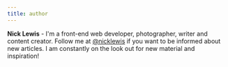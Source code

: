```yaml
---
title: author
---
```


**Nick Lewis** - I'm a front-end web developer, photographer, writer and content creator. Follow me at [@nicklewis](https://twitter.com/nicklewis) if you want to be informed about new articles. I am constantly on the look out for new material and inspiration!

